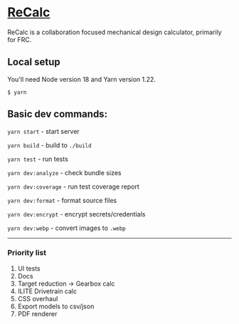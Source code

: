 # [ReCalc](https://reca.lc/)

ReCalc is a collaboration focused mechanical design calculator, primarily for FRC.

## Local setup

You'll need Node version 18 and Yarn version 1.22.

```
$ yarn
```

## Basic dev commands:

`yarn start` - start server

`yarn build` - build to `./build`

`yarn test` - run tests

`yarn dev:analyze` - check bundle sizes

`yarn dev:coverage` - run test coverage report

`yarn dev:format` - format source files

`yarn dev:encrypt` - encrypt secrets/credentials

`yarn dev:webp` - convert images to `.webp`

---

### Priority list

1. UI tests
2. Docs
3. Target reduction -> Gearbox calc
4. ILITE Drivetrain calc
5. CSS overhaul
6. Export models to csv/json
7. PDF renderer
